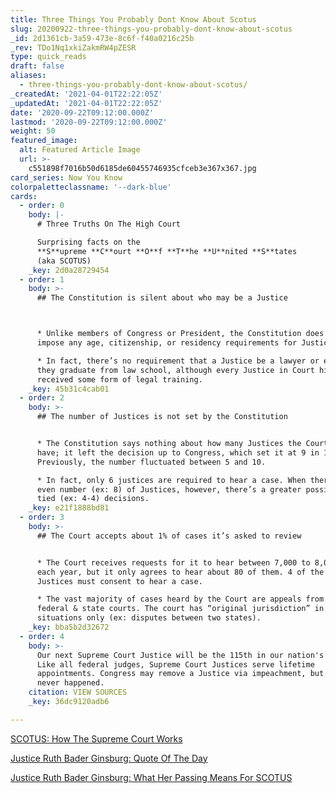 ```yaml
---
title: Three Things You Probably Dont Know About Scotus
slug: 20200922-three-things-you-probably-dont-know-about-scotus
_id: 2d1361cb-3a59-473e-8c6f-f40a0216c25b
_rev: TDo1Nq1xkiZakmRW4pZESR
type: quick_reads
draft: false
aliases:
  - three-things-you-probably-dont-know-about-scotus/
_createdAt: '2021-04-01T22:22:05Z'
_updatedAt: '2021-04-01T22:22:05Z'
date: '2020-09-22T09:12:00.000Z'
lastmod: '2020-09-22T09:12:00.000Z'
weight: 50
featured_image:
  alt: Featured Article Image
  url: >-
    c551898f7016b50d6185de60455746935cfceb3e367x367.jpg
card_series: Now You Know
colorpaletteclassname: '--dark-blue'
cards:
  - order: 0
    body: |-
      # Three Truths On The High Court

      Surprising facts on the  
      **S**upreme **C**ourt **O**f **T**he **U**nited **S**tates  
      (aka SCOTUS)
    _key: 2d0a28729454
  - order: 1
    body: >-
      ## The Constitution is silent about who may be a Justice  



      * Unlike members of Congress or President, the Constitution does not
      impose any age, citizenship, or residency requirements for Justices.

      * In fact, there’s no requirement that a Justice be a lawyer or even that
      they graduate from law school, although every Justice in Court history has
      received some form of legal training.
    _key: 45b31c4cab01
  - order: 2
    body: >-
      ## The number of Justices is not set by the Constitution


      * The Constitution says nothing about how many Justices the Court should
      have; it left the decision up to Congress, which set it at 9 in 1869.
      Previously, the number fluctuated between 5 and 10.

      * In fact, only 6 justices are required to hear a case. When there’s an
      even number (ex: 8) of Justices, however, there’s a greater possibility of
      tied (ex: 4-4) decisions.
    _key: e21f1888bd81
  - order: 3
    body: >-
      ## The Court accepts about 1% of cases it’s asked to review


      * The Court receives requests for it to hear between 7,000 to 8,000 cases
      each year, but it only agrees to hear about 80 of them. 4 of the 9
      Justices must consent to hear a case.

      * The vast majority of cases heard by the Court are appeals from lower
      federal & state courts. The court has “original jurisdiction” in specific
      situations only (ex: disputes between two states).
    _key: bba5b2d32672
  - order: 4
    body: >-
      Our next Supreme Court Justice will be the 115th in our nation's history.
      Like all federal judges, Supreme Court Justices serve lifetime
      appointments. Congress may remove a Justice via impeachment, but that's
      never happened.
    citation: VIEW SOURCES
    _key: 36dc9120adb6

---
```

[SCOTUS: How The Supreme Court Works](https://smarthernews.com/supreme-court-how-it-works/)

[Justice Ruth Bader Ginsburg: Quote Of The Day](https://smarthernews.com/rbg-qtd/)

[Justice Ruth Bader Ginsburg: What Her Passing Means For SCOTUS](https://smarthernews.com/article/whats-at-stake/)